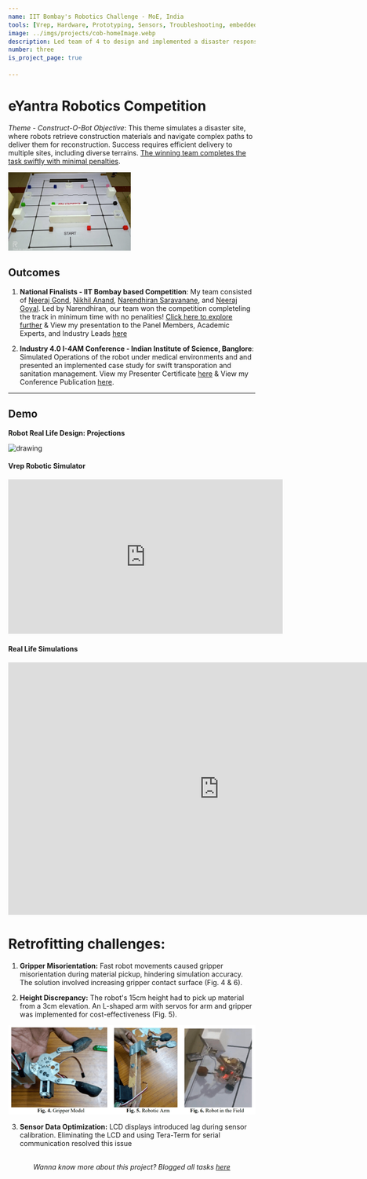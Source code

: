 ```yaml
---
name: IIT Bombay's Robotics Challenge - MoE, India
tools: [Vrep, Hardware, Prototyping, Sensors, Troubleshooting, embedded C, Path Planning, 3D Design, Robot Communication, CNC]
image: ../imgs/projects/cob-homeImage.webp
description: Led team of 4 to design and implemented a disaster response robot, integrated sensors, navigation algorithms, and hardware implementation.
number: three
is_project_page: true

---
```



# eYantra Robotics Competition

*Theme - Construct-O-Bot Objective*: This theme simulates a disaster site, where robots retrieve construction materials and navigate complex paths to deliver them for reconstruction. Success requires efficient delivery to multiple sites, including diverse terrains. <u>The winning team completes the task swiftly with minimal penalties</u>.

<img src="../imgs/projects/cob-Arena.png" alt="drawing" width="250"/>


## Outcomes
1) **National Finalists - IIT Bombay based Competition**: My team consisted of <a href="https://www.linkedin.com/in/neeraj-kumar-gond-543092170/">Neeraj Gond</a>, <a href="https://www.linkedin.com/in/nikhil-anand-3164b818b/">Nikhil Anand</a>, <a href="https://naren200.github.io/">Narendhiran Saravanane</a>, and <a href="https://www.linkedin.com/in/neeraj-goyal-85067014b/">Neeraj Goyal</a>. Led by Narendhiran, our team won the competition completeling the track in minimum time with no penalities! [Click here to explore further](../pdfs/eyrc_certificate.pdf) & View my presentation to the Panel Members, Academic Experts, and Industry Leads [here](https://www.youtube.com/live/NCbEUZE8Mh8?si=cSnDjut960LlgZRw&t=5812)

2) **Industry 4.0 I-4AM Conference - Indian Institute of Science, Banglore**: Simulated Operations of the robot under medical environments and and presented an implemented case study for swift transporation and sanitation management. View my Presenter Certificate [here](../pdfs/i4amcertificate.jpg) & View my Conference Publication [here](../pdfs/ID50_Full_Paper.pdf).



----


## Demo
**Robot Real Life Design: Projections**

<img src="../imgs/projects/cob-robotAllsideView.png" alt="drawing" width="350"/>

#### Vrep Robotic Simulator

<div style="text-align: center;">
    <iframe width="560" height="315" src="https://www.youtube.com/embed/UqZlvbHdpMs?si=1xlNS-8Qw6fTCUFS" title="YouTube video player" frameborder="0" allow="accelerometer;  autoplay=0;  clipboard-write;encrypted-media; gyroscope; picture-in-picture; web-share" allowfullscreen></iframe>
</div>

#### Real Life Simulations

<iframe width="860" height="515" src="https://www.youtube.com/embed/w3wBqJ6DisA?si=7jdh7NidJmqMFRql" title="YouTube video player" frameborder="0" allow="accelerometer; autoplay=0;  clipboard-write;encrypted-media; gyroscope; picture-in-picture; web-share" allowfullscreen></iframe>



# Retrofitting challenges:

1. **Gripper Misorientation:** Fast robot movements caused gripper misorientation during material pickup, hindering simulation accuracy. The solution involved increasing gripper contact surface (Fig. 4 & 6).

2. **Height Discrepancy:** The robot's 15cm height had to pick up material from a 3cm elevation. An L-shaped arm with servos for arm and gripper was implemented for cost-effectiveness (Fig. 5).
<img src="../imgs/projects/cob-RoboticArm.png" alt="drawing" width="850"/>

3. **Sensor Data Optimization:** LCD displays introduced lag during sensor calibration. Eliminating the LCD and using Tera-Term for serial communication resolved this issue

<br>

<div style="text-align: center;">
    <i>Wanna know more about this project? Blogged all tasks <a href="/blog/eyantracompetition">here</a></i>
</div>

<br>